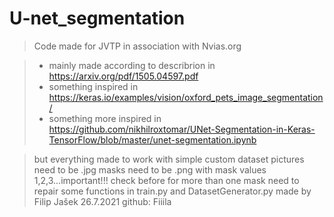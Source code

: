 # U-net_segmentation

> Code made for JVTP in association with Nvias.org

> - mainly made according to describrion in https://arxiv.org/pdf/1505.04597.pdf
> - something inspired in https://keras.io/examples/vision/oxford_pets_image_segmentation/
> - something more inspired in https://github.com/nikhilroxtomar/UNet-Segmentation-in-Keras-TensorFlow/blob/master/unet-segmentation.ipynb

> but everything made to work with simple custom dataset
> pictures need to be .jpg
> masks need to be .png with mask values 1,2,3...important!!! check before
> for more than one mask need to repair some functions in train.py and DatasetGenerator.py
> made by Filip Jašek  26.7.2021
> github: Fiiila 
